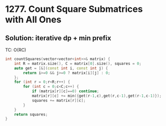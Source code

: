 # 1277. Count Square Submatrices with All Ones

## Solution: iterative dp + min prefix

TC: O(RC)

```c++
int countSquares(vector<vector<int>>& matrix) {
    int R = matrix.size(), C = matrix[0].size(), squares = 0;
    auto get = [&](const int i, const int j) {
        return i>=0 && j>=0 ? matrix[i][j] : 0;
    };
    for (int r = 0;r<R;r++) {
        for (int c = 0;c<C;c++) {
            if (matrix[r][c]==0) continue;
            matrix[r][c] += min({get(r-1,c),get(r,c-1),get(r-1,c-1)});
            squares += matrix[r][c];
        }
    }
    return squares;
}
```